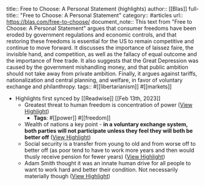 title:: Free to Choose: A Personal Statement (highlights)
author:: [[Blas]]
full-title:: "Free to Choose: A Personal Statement"
category:: #articles
url:: https://blas.com/free-to-choose/
document_note:: This text from "Free to Choose: A Personal Statement" argues that consumer freedoms have been eroded by government regulations and economic controls, and that restoring these freedoms is essential for the US to remain competitive and continue to move forward. It discusses the importance of laissez faire, the invisible hand, and competition, as well as the fallacy of equal outcome and the importance of free trade. It also suggests that the Great Depression was caused by the government mishandling money, and that public ambition should not take away from private ambition. Finally, it argues against tariffs, nationalization and central planning, and welfare, in favor of voluntary exchange and philanthropy.
tags:: #[[libertarianism]] #[[markets]]

- Highlights first synced by [[Readwise]] [[Feb 13th, 2023]]
	- Greatest threat to human freedom is concentration of power ([View Highlight](https://read.readwise.io/read/01gs4zxg57527stdd35abn13y7))
		- **Tags**: #[[power]] #[[freedom]]
	- Wealth of nations a key point - **in a voluntary exchange system, both parties will not participate unless they feel they will both be better off** ([View Highlight](https://read.readwise.io/read/01gs4zymqrevar9ba9c37axs55))
	- Social security is a transfer from young to old and from worse off to better off (as poor tend to have to work more years and then would thusly receive pension for fewer years) ([View Highlight](https://read.readwise.io/read/01gs5004029rrnrqf54e8k3wkg))
	- Adam Smith thought it was an innate human drive for all people to want to work hard and better their condition. Not necessarily materially though ([View Highlight](https://read.readwise.io/read/01gs500fxnm3h4ghfmj2r85ccr))